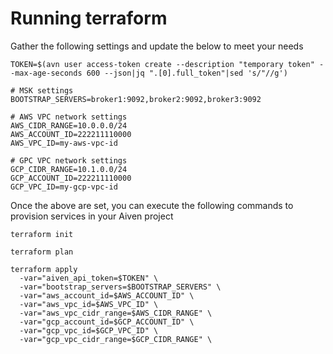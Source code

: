 # Running terraform


Gather the following settings and update the below to meet your needs

```
TOKEN=$(avn user access-token create --description "temporary token" --max-age-seconds 600 --json|jq ".[0].full_token"|sed 's/"//g')

# MSK settings
BOOTSTRAP_SERVERS=broker1:9092,broker2:9092,broker3:9092

# AWS VPC network settings
AWS_CIDR_RANGE=10.0.0.0/24
AWS_ACCOUNT_ID=222211110000
AWS_VPC_ID=my-aws-vpc-id

# GPC VPC network settings
GCP_CIDR_RANGE=10.1.0.0/24
GCP_ACCOUNT_ID=222211110000
GCP_VPC_ID=my-gcp-vpc-id
```

Once the above are set, you can execute the following commands to provision services in your Aiven project

```
terraform init

terraform plan

terraform apply 
  -var="aiven_api_token=$TOKEN" \
  -var="bootstrap_servers=$BOOTSTRAP_SERVERS" \
  -var="aws_account_id=$AWS_ACCOUNT_ID" \
  -var="aws_vpc_id=$AWS_VPC_ID" \
  -var="aws_vpc_cidr_range=$AWS_CIDR_RANGE" \
  -var="gcp_account_id=$GCP_ACCOUNT_ID" \
  -var="gcp_vpc_id=$GCP_VPC_ID" \
  -var="gcp_vpc_cidr_range=$GCP_CIDR_RANGE" \  

```